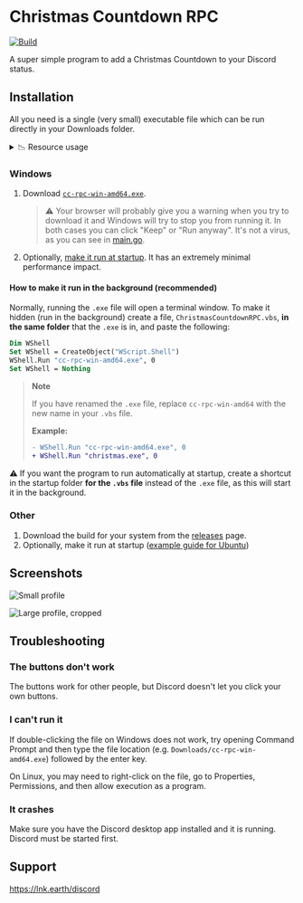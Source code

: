 # Christmas Countdown RPC

<!-- [![Build](https://github.com/christmas-countdown/rpc/actions/workflows/compile.yml/badge.svg)](https://github.com/christmas-countdown/rpc/actions/workflows/compile.yml) -->
[![Build](https://img.shields.io/github/workflow/status/christmas-countdown/rpc/Build?style=flat-square)](https://github.com/christmas-countdown/rpc/actions/workflows/compile.yml)

A super simple program to add a Christmas Countdown to your Discord status.

## Installation

All you need is a single (very small) executable file which can be run directly in your Downloads folder.

<details>
	<summary>📉 Resource usage</summary>

Here it is using just 0.7MB (0.0007GB):
![](https://static.eartharoid.me/k/22/06/30153654.png)
</details>

### Windows

1. Download [`cc-rpc-win-amd64.exe`](https://github.com/christmas-countdown/rpc/releases/download/continuous/cc-rpc-win-amd64.exe).
   > ⚠️ Your browser will probably give you a warning when you try to download it and Windows will try to stop you from running it. In both cases you can click "Keep" or "Run anyway". It's not a virus, as you can see in [main.go](https://github.com/christmas-countdown/rpc/blob/main/main.go).
2. Optionally, [make it run at startup](https://support.microsoft.com/en-us/windows/add-an-app-to-run-automatically-at-startup-in-windows-10-150da165-dcd9-7230-517b-cf3c295d89dd). It has an extremely minimal performance impact.

#### How to make it run in the background (recommended)

Normally, running the `.exe` file will open a terminal window.
To make it hidden (run in the background) create a file, `ChristmasCountdownRPC.vbs`, **in the same folder** that the `.exe` is in, and paste the following:
```vb
Dim WShell
Set WShell = CreateObject("WScript.Shell")
WShell.Run "cc-rpc-win-amd64.exe", 0
Set WShell = Nothing
```

> **Note**
> 
> If you have renamed the `.exe` file, replace `cc-rpc-win-amd64` with the new name in your `.vbs` file.
> 
> **Example:**
> 
> ```diff
> - WShell.Run "cc-rpc-win-amd64.exe", 0
> + WShell.Run "christmas.exe", 0
> ```

⚠️ If you want the program to run automatically at startup, create a shortcut in the startup folder **for the `.vbs` file** instead of the `.exe` file, as this will start it in the background. 

### Other

1. Download the build for your system from the [releases](https://github.com/christmas-countdown/rpc/releases) page.
2. Optionally, make it run at startup ([example guide for Ubuntu](https://www.howtogeek.com/686952/how-to-manage-startup-programs-on-ubuntu-linux))

## Screenshots

![Small profile](https://static.eartharoid.me/k/22/06/30134055.png)

![Large profile, cropped](https://static.eartharoid.me/k/22/06/30011959.png)

## Troubleshooting

### The buttons don't work

The buttons work for other people, but Discord doesn't let you click your own buttons.

### I can't run it

If double-clicking the file on Windows does not work, try opening Command Prompt and then type the file location (e.g. `Downloads/cc-rpc-win-amd64.exe`) followed by the enter key.

On Linux, you may need to right-click on the file, go to Properties, Permissions, and then allow execution as a program.

### It crashes

Make sure you have the Discord desktop app installed and it is running. Discord must be started first.

## Support

<https://lnk.earth/discord>